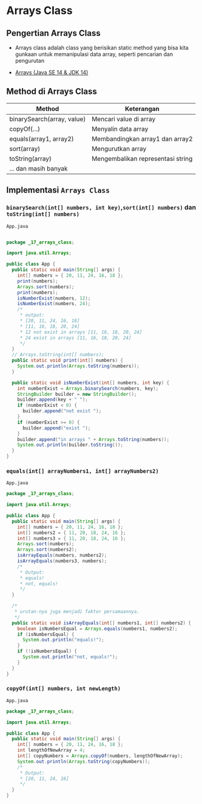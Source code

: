 # Arrays Class

## Pengertian Arrays Class

- Arrays class adalah class yang berisikan static method yang bisa kita gunkaan untuk memanipulasi data array, seperti pencarian dan pengurutan

- [Arrays (Java SE 14 &amp; JDK 14)](https://docs.oracle.com/en/java/javase/14/docs/api/java.base/java/util/Arrays.html)

## Method di Arrays Class

| Method                     | Keterangan                        |
| -------------------------- | --------------------------------- |
| binarySearch(array, value) | Mencari value di array            |
| copyOf(...)                | Menyalin data array               |
| equals(array1, array2)     | Membandingkan array1 dan array2   |
| sort(array)                | Mengurutkan array                 |
| toString(array)            | Mengembalikan representasi string |
| ... dan masih banyak       |                                   |

## Implementasi `Arrays Class`

### `binarySearch(int[] numbers, int key)`,`sort(int[] numbers)` dan `toString(int[] numbers)`

`App.java`

```java

package _17_arrays_class;

import java.util.Arrays;

public class App {
  public static void main(String[] args) {
    int[] numbers = { 20, 11, 24, 16, 18 };
    print(numbers);
    Arrays.sort(numbers);
    print(numbers);
    isNumberExist(numbers, 12);
    isNumberExist(numbers, 24);
    /*
     * output:
     * [20, 11, 24, 16, 18]
     * [11, 16, 18, 20, 24]
     * 12 not exist in arrays [11, 16, 18, 20, 24]
     * 24 exist in arrays [11, 16, 18, 20, 24]
     */
  }
  // Arrays.toString(int[] numbers);
  public static void print(int[] numbers) {
    System.out.println(Arrays.toString(numbers));
  }

  public static void isNumberExist(int[] numbers, int key) {
    int numberExist = Arrays.binarySearch(numbers, key);
    StringBuilder builder = new StringBuilder();
    builder.append(key + " ");
    if (numberExist < 0) {
      builder.append("not exist ");
    }
    if (numberExist >= 0) {
      builder.append("exist ");
    }
    builder.append("in arrays " + Arrays.toString(numbers));
    System.out.println(builder.toString());
  }
}


```

### `equals(int[] arrayNumbers1, int[] arrayNumbers2)`

`App.java`

```java
package _17_arrays_class;

import java.util.Arrays;

public class App {
  public static void main(String[] args) {
    int[] numbers = { 20, 11, 24, 16, 18 };
    int[] numbers2 = { 11, 20, 18, 24, 16 };
    int[] numbers3 = { 11, 20, 18, 24, 16 };
    Arrays.sort(numbers);
    Arrays.sort(numbers2);
    isArrayEquals(numbers, numbers2);
    isArrayEquals(numbers3, numbers);
    /*
     * Output:
     * equals!
     * not, equals!
     */
  }

  /*
   * urutan-nya juga menjadi faktor persamaannya.
   */
  public static void isArrayEquals(int[] numbers1, int[] numbers2) {
    boolean isNumbersEqual = Arrays.equals(numbers1, numbers2);
    if (isNumbersEqual) {
      System.out.println("equals!");
    }
    if (!isNumbersEqual) {
      System.out.println("not, equals!");
    }
  }
}
```

### `copyOf(int[] numbers, int newLength)`

`App.java`

```java
package _17_arrays_class;

import java.util.Arrays;

public class App {
  public static void main(String[] args) {
    int[] numbers = { 20, 11, 24, 16, 18 };
    int lengthOfNewArray = 4;
    int[] copyNumbers = Arrays.copyOf(numbers, lengthOfNewArray);
    System.out.println(Arrays.toString(copyNumbers));
    /*
     * Output:
     * [20, 11, 24, 16]
     */
  }
}

```
